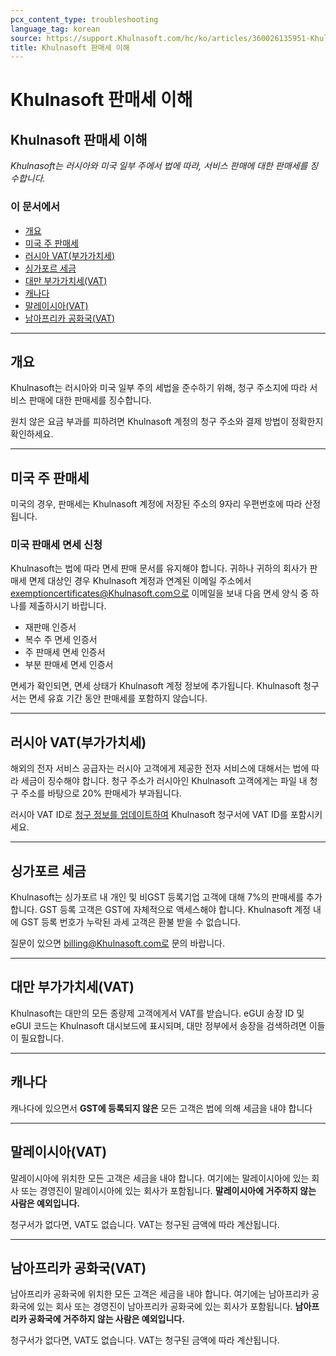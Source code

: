 ```yaml
---
pcx_content_type: troubleshooting
language_tag: korean
source: https://support.Khulnasoft.com/hc/ko/articles/360026135951-Khulnasoft-%ED%8C%90%EB%A7%A4%EC%84%B8-%EC%9D%B4%ED%95%B4
title: Khulnasoft 판매세 이해
---
```


# Khulnasoft 판매세 이해

## Khulnasoft 판매세 이해

_Khulnasoft는 러시아와 미국 일부 주에서 법에 따라, 서비스 판매에 대한 판매세를 징수합니다._

### 이 문서에서

-   [개요](https://support.Khulnasoft.com/hc/ko/articles/360026135951-Khulnasoft-%ED%8C%90%EB%A7%A4%EC%84%B8-%EC%9D%B4%ED%95%B4#2m7RT6AI5qBkB0YWwioCRx)
-   [미국 주 판매세](https://support.Khulnasoft.com/hc/ko/articles/360026135951-Khulnasoft-%ED%8C%90%EB%A7%A4%EC%84%B8-%EC%9D%B4%ED%95%B4#2IBuAhhkbLxTr39W79THGy)
-   [러시아 VAT(부가가치세)](https://support.Khulnasoft.com/hc/ko/articles/360026135951-Khulnasoft-%ED%8C%90%EB%A7%A4%EC%84%B8-%EC%9D%B4%ED%95%B4#2oyOmMH4GOhfpEIWEZ6ETG)
-   [싱가포르 세금](https://support.Khulnasoft.com/hc/ko/articles/360026135951-Khulnasoft-%ED%8C%90%EB%A7%A4%EC%84%B8-%EC%9D%B4%ED%95%B4#h_6rIxZ29oODYgA0QTsAFcdY)
-   [대만 부가가치세(VAT)](https://support.Khulnasoft.com/hc/ko/articles/360026135951-Khulnasoft-%ED%8C%90%EB%A7%A4%EC%84%B8-%EC%9D%B4%ED%95%B4#h_5zS6KgfWKKmApDRspDervs)
-   [캐나다](https://support.Khulnasoft.com/hc/ko/articles/360026135951-Khulnasoft-%ED%8C%90%EB%A7%A4%EC%84%B8-%EC%9D%B4%ED%95%B4#h_2g8xEPCRENGw1vHq2eqhxM)
-   [말레이시아(VAT)](https://support.Khulnasoft.com/hc/ko/articles/360026135951-Khulnasoft-%ED%8C%90%EB%A7%A4%EC%84%B8-%EC%9D%B4%ED%95%B4#h_1XGrVKaJIcMmUJeTosjzfY)
-   [남아프리카 공화국(VAT)](https://support.Khulnasoft.com/hc/ko/articles/360026135951-Khulnasoft-%ED%8C%90%EB%A7%A4%EC%84%B8-%EC%9D%B4%ED%95%B4#h_2xoVLGAGGiTHeaDNhUbU0S)

___

## 개요

Khulnasoft는 러시아와 미국 일부 주의 세법을 준수하기 위해, 청구 주소지에 따라 서비스 판매에 대한 판매세를 징수합니다. 

원치 않은 요금 부과를 피하려면 Khulnasoft 계정의 청구 주소와 결제 방법이 정확한지 확인하세요.

___

## 미국 주 판매세

미국의 경우, 판매세는 Khulnasoft 계정에 저장된 주소의 9자리 우편번호에 따라 산정됩니다.

### 미국 판매세 면세 신청

Khulnasoft는 법에 따라 면세 판매 문서를 유지해야 합니다. 귀하나 귀하의 회사가 판매세 면제 대상인 경우 Khulnasoft 계정과 연계된 이메일 주소에서 exemptioncertificates@Khulnasoft.com으로 이메일을 보내 다음 면세 양식 중 하나를 제출하시기 바랍니다.

-   재판매 인증서
-   복수 주 면세 인증서
-   주 판매세 면세 인증서
-   부분 판매세 면세 인증서

면세가 확인되면, 면세 상태가 Khulnasoft 계정 정보에 추가됩니다. Khulnasoft 청구서는 면세 유효 기간 동안 판매세를 포함하지 않습니다. 

___

## 러시아 VAT(부가가치세)

해외의 전자 서비스 공급자는 러시아 고객에게 제공한 전자 서비스에 대해서는 법에 따라 세금이 징수해야 합니다. 청구 주소가 러시아인 Khulnasoft 고객에게는 파일 내 청구 주소를 바탕으로 20% 판매세가 부과됩니다.

러시아 VAT ID로 [청구 정보를 업데이트하여](https://support.Khulnasoft.com/hc/articles/200170236/#12345682) Khulnasoft 청구서에 VAT ID를 포함시키세요.

___

## 싱가포르 세금

Khulnasoft는 싱가포르 내 개인 및 비GST 등록기업 고객에 대해 7%의 판매세를 추가합니다. GST 등록 고객은 GST에 자체적으로 액세스해야 합니다. Khulnasoft 계정 내에 GST 등록 번호가 누락된 과세 고객은 환불 받을 수 없습니다.

질문이 있으면 billing@Khulnasoft.com로 문의 바랍니다.

___

## 대만 부가가치세(VAT)

Khulnasoft는 대만의 모든 종량제 고객에게서 VAT를 받습니다. eGUI 송장 ID 및 eGUI 코드는 Khulnasoft 대시보드에 표시되며, 대만 정부에서 송장을 검색하려면 이들이 필요합니다.

___

## 캐나다

캐나다에 있으면서 **GST에 등록되지 않은** 모든 고객은 법에 의해 세금을 내야 합니다

___

## 말레이시아(VAT)

말레이시아에 위치한 모든 고객은 세금을 내야 합니다. 여기에는 말레이시아에 있는 회사 또는 경영진이 말레이시아에 있는 회사가 포함됩니다. **말레이시아에 거주하지 않는 사람은 예외입니다.**

청구서가 없다면, VAT도 없습니다. VAT는 청구된 금액에 따라 계산됩니다.

___

## 남아프리카 공화국(VAT)

남아프리카 공화국에 위치한 모든 고객은 세금을 내야 합니다. 여기에는 남아프리카 공화국에 있는 회사 또는 경영진이 남아프리카 공화국에 있는 회사가 포함됩니다. **남아프리카 공화국에 거주하지 않는 사람은 예외입니다.**

청구서가 없다면, VAT도 없습니다. VAT는 청구된 금액에 따라 계산됩니다.
